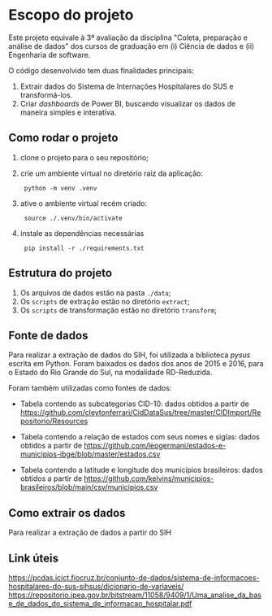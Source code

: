 # Escopo do projeto
Este projeto equivale à 3ª avaliação da disciplina "Coleta, preparação e análise de dados" dos cursos de graduação em (i) Ciência de dados e (ii) Engenharia de software.

O código desenvolvido tem duas finalidades principais:
1. Extrair dados do Sistema de Internações Hospitalares do SUS e transformá-los.
2. Criar _dashboards_ de Power BI, buscando visualizar os dados de maneira simples e interativa.



## Como rodar o projeto
1. clone o projeto para o seu repositório;
2. crie um ambiente virtual no diretório raiz da aplicação:

        python -m venv .venv

3. ative o ambiente virtual recém criado:

        source ./.venv/bin/activate

4. instale as dependências necessárias

        pip install -r ./requirements.txt

## Estrutura do projeto
1. Os arquivos de dados estão na pasta `./data`;
2. Os `scripts` de extração estão no diretório `extract`;
3. Os `scripts` de transformação estão no diretório `transform`;

## Fonte de dados
Para realizar a extração de dados do SIH, foi utilizada a biblioteca _pysus_ escrita em Python. Foram baixados os dados dos anos de 2015 e 2016, para o Estado do Rio Grande do Sul, na modalidade RD-Reduzida. 

Foram também utilizadas como fontes de dados: 

 - Tabela contendo as subcategorias CID-10: dados obtidos a partir de 
        https://github.com/cleytonferrari/CidDataSus/tree/master/CIDImport/Repositorio/Resources 

 

 - Tabela contendo a relação de estados com seus nomes e siglas: dados obtidos a partir de 
        https://github.com/leogermani/estados-e-municipios-ibge/blob/master/estados.csv  

 - Tabela contendo a latitude e longitude dos municípios brasileiros: dados obtidos a partir de
        https://github.com/kelvins/municipios-brasileiros/blob/main/csv/municipios.csv

## Como extrair os dados
Para realizar a extração de dados a partir do SIH
## Link úteis
https://pcdas.icict.fiocruz.br/conjunto-de-dados/sistema-de-informacoes-hospitalares-do-sus-sihsus/dicionario-de-variaveis/
https://repositorio.ipea.gov.br/bitstream/11058/9409/1/Uma_analise_da_base_de_dados_do_sistema_de_informacao_hospitalar.pdf

